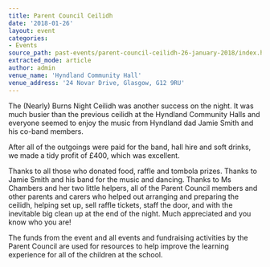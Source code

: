 ```yaml
---
title: Parent Council Ceilidh
date: '2018-01-26'
layout: event
categories:
- Events
source_path: past-events/parent-council-ceilidh-26-january-2018/index.html
extracted_mode: article
author: admin
venue_name: 'Hyndland Community Hall'
venue_address: '24 Novar Drive, Glasgow, G12 9RU'
---
```


The (Nearly) Burns Night Ceilidh was another success on the night. It was much busier than the previous ceilidh at the Hyndland Community Halls and everyone seemed to enjoy the music from Hyndland dad Jamie Smith and his co-band members.

After all of the outgoings were paid for the band, hall hire and soft drinks, we made a tidy profit of £400, which was excellent.

Thanks to all those who donated food, raffle and tombola prizes. Thanks to Jamie Smith and his band for the music and dancing. Thanks to Ms Chambers and her two little helpers, all of the Parent Council members and other parents and carers who helped out arranging and preparing the ceilidh, helping set up, sell raffle tickets, staff the door, and with the inevitable big clean up at the end of the night. Much appreciated and you know who you are!

The funds from the event and all events and fundraising activities by the Parent Council are used for resources to help improve the learning experience for all of the children at the school.
